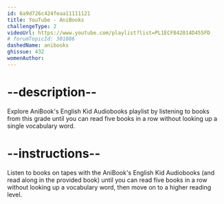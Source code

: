 ```yaml
---
id: 6a9d726c424feaa11111121
title: YouTube - AniBooks
challengeType: 2
videoUrl: https://www.youtube.com/playlist?list=PL1ECF842014D455FD
# forumTopicId: 301086
dashedName: anibooks
ghissue: 432
womenAuthor: 
---
```


# --description--

Explore AniBook's English Kid Audiobooks playlist by listening to books from this grade until you can read five books in a row without looking up a single vocabulary word.

# --instructions--

Listen to books on tapes with the AniBook's English Kid Audiobooks (and read along in the provided book) until you can read five books in a row without looking up a vocabulary word, then move on to a higher reading level.